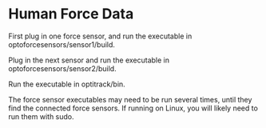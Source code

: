 # Human Force Data

First plug in one force sensor, and run the executable in optoforcesensors/sensor1/build.

Plug in the next sensor and run the executable in optoforcesensors/sensor2/build.

Run the executable in optitrack/bin.

The force sensor executables may need to be run several times, until they find the connected force sensors.  If running on Linux, you will likely need to run them with sudo.
